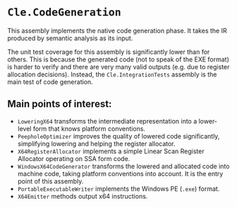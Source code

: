 # `Cle.CodeGeneration`

This assembly implements the native code generation phase.
It takes the IR produced by semantic analysis as its input.

The unit test coverage for this assembly is significantly lower than for others.
This is because the generated code (not to speak of the EXE format) is harder to verify
and there are very many valid outputs (e.g. due to register allocation decisions).
Instead, the `Cle.IntegrationTests` assembly is the main test of code generation.

## Main points of interest:
- `LoweringX64` transforms the intermediate representation into a lower-level form that knows platform conventions.
- `PeepholeOptimizer` improves the quality of lowered code significantly, simplifying lowering and helping the register allocator.
- `X64RegisterAllocator` implements a simple Linear Scan Register Allocator operating on SSA form code.
- `WindowsX64CodeGenerator` transforms the lowered and allocated code into machine code, taking platform conventions into account. It is the entry point of this assembly.
- `PortableExecutableWriter` implements the Windows PE (`.exe`) format.
- `X64Emitter` methods output x64 instructions.
